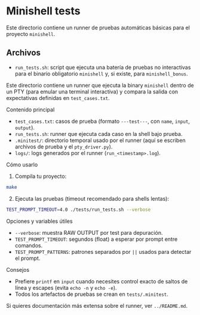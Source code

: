 Minishell tests
================

Este directorio contiene un runner de pruebas automáticas básicas para el
proyecto `minishell`.

Archivos
-------

- `run_tests.sh`: script que ejecuta una batería de pruebas no interactivas
  para el binario obligatorio `minishell` y, si existe, para `minishell_bonus`.

Este directorio contiene un runner que ejecuta la binary `minishell` dentro de
un PTY (para emular una terminal interactiva) y compara la salida con
expectativas definidas en `test_cases.txt`.

Contenido principal

- `test_cases.txt`: casos de prueba (formato `---test---`, con `name`, `input`, `output`).
- `run_tests.sh`: runner que ejecuta cada caso en la shell bajo prueba.
- `.minitest/`: directorio temporal usado por el runner (aquí se escriben archivos
  de prueba y el `pty_driver.py`).
- `logs/`: logs generados por el runner (`run_<timestamp>.log`).

Cómo usarlo

1. Compila tu proyecto:

```bash
make
```

2. Ejecuta las pruebas (timeout recomendado para shells lentas):

```bash
TEST_PROMPT_TIMEOUT=4.0 ./tests/run_tests.sh --verbose
```

Opciones y variables útiles

- `--verbose`: muestra RAW OUTPUT por test para depuración.
- `TEST_PROMPT_TIMEOUT`: segundos (float) a esperar por prompt entre comandos.
- `TEST_PROMPT_PATTERNS`: patrones separados por `||` usados para detectar el prompt.

Consejos

- Prefiere `printf` en `input` cuando necesites control exacto de saltos de línea
  y escapes (evita `echo -n` y `echo -e`).
- Todos los artefactos de pruebas se crean en `tests/.minitest`.

Si quieres documentación más extensa sobre el runner, ver `../README.md`.
